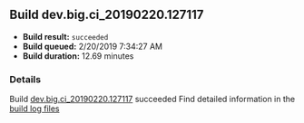 ## Build dev.big.ci_20190220.127117
- **Build result:** `succeeded`
- **Build queued:** 2/20/2019 7:34:27 AM
- **Build duration:** 12.69 minutes
### Details
Build [dev.big.ci_20190220.127117](https://winappstudio.visualstudio.com/web/build.aspx?pcguid=a4ef43be-68ce-4195-a619-079b4d9834c2&builduri=vstfs%3a%2f%2f%2fBuild%2fBuild%2f27117) succeeded
Find detailed information in the [build log files](https://uwpctdiags.blob.core.windows.net/buildlogs/dev.big.ci_20190220.127117_logs.zip)

